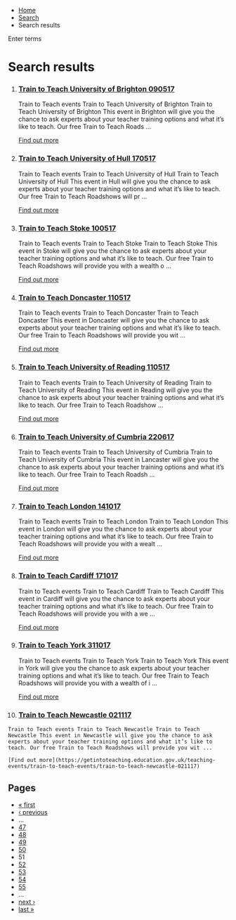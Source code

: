 *   [Home](/)
*   [Search](/search)
*   Search results

Enter terms 

Search results
==============

1.  ### [Train to Teach University of Brighton 090517](https://getintoteaching.education.gov.uk/teaching-events/train-to-teach-events/train-to-teach-university-of-brighton-090517)
    
    Train to Teach events Train to Teach University of Brighton Train to Teach University of Brighton This event in Brighton will give you the chance to ask experts about your teacher training options and what it’s like to teach. Our free Train to Teach Roads ...
    
    [Find out more](https://getintoteaching.education.gov.uk/teaching-events/train-to-teach-events/train-to-teach-university-of-brighton-090517)
    
2.  ### [Train to Teach University of Hull 170517](https://getintoteaching.education.gov.uk/teaching-events/train-to-teach-events/train-to-teach-university-of-hull-170517)
    
    Train to Teach events Train to Teach University of Hull Train to Teach University of Hull This event in Hull will give you the chance to ask experts about your teacher training options and what it’s like to teach. Our free Train to Teach Roadshows will pr ...
    
    [Find out more](https://getintoteaching.education.gov.uk/teaching-events/train-to-teach-events/train-to-teach-university-of-hull-170517)
    
3.  ### [Train to Teach Stoke 100517](https://getintoteaching.education.gov.uk/teaching-events/train-to-teach-events/train-to-teach-stoke-100517)
    
    Train to Teach events Train to Teach Stoke Train to Teach Stoke This event in Stoke will give you the chance to ask experts about your teacher training options and what it’s like to teach. Our free Train to Teach Roadshows will provide you with a wealth o ...
    
    [Find out more](https://getintoteaching.education.gov.uk/teaching-events/train-to-teach-events/train-to-teach-stoke-100517)
    
4.  ### [Train to Teach Doncaster 110517](https://getintoteaching.education.gov.uk/teaching-events/train-to-teach-events/train-to-teach-doncaster-110517)
    
    Train to Teach events Train to Teach Doncaster Train to Teach Doncaster This event in Doncaster will give you the chance to ask experts about your teacher training options and what it’s like to teach. Our free Train to Teach Roadshows will provide you wit ...
    
    [Find out more](https://getintoteaching.education.gov.uk/teaching-events/train-to-teach-events/train-to-teach-doncaster-110517)
    
5.  ### [Train to Teach University of Reading 110517](https://getintoteaching.education.gov.uk/teaching-events/train-to-teach-events/train-to-teach-university-of-reading-110517)
    
    Train to Teach events Train to Teach University of Reading Train to Teach University of Reading This event in Reading will give you the chance to ask experts about your teacher training options and what it’s like to teach. Our free Train to Teach Roadshow ...
    
    [Find out more](https://getintoteaching.education.gov.uk/teaching-events/train-to-teach-events/train-to-teach-university-of-reading-110517)
    
6.  ### [Train to Teach University of Cumbria 220617](https://getintoteaching.education.gov.uk/teaching-events/train-to-teach-events/train-to-teach-university-of-cumbria-220617)
    
    Train to Teach events Train to Teach University of Cumbria Train to Teach University of Cumbria This event in Lancaster will give you the chance to ask experts about your teacher training options and what it’s like to teach. Our free Train to Teach Roadsh ...
    
    [Find out more](https://getintoteaching.education.gov.uk/teaching-events/train-to-teach-events/train-to-teach-university-of-cumbria-220617)
    
7.  ### [Train to Teach London 141017](https://getintoteaching.education.gov.uk/teaching-events/train-to-teach-events/train-to-teach-london-141017)
    
    Train to Teach events Train to Teach London Train to Teach London This event in London will give you the chance to ask experts about your teacher training options and what it’s like to teach. Our free Train to Teach Roadshows will provide you with a wealt ...
    
    [Find out more](https://getintoteaching.education.gov.uk/teaching-events/train-to-teach-events/train-to-teach-london-141017)
    
8.  ### [Train to Teach Cardiff 171017](https://getintoteaching.education.gov.uk/teaching-events/train-to-teach-events/train-to-teach-cardiff-171017)
    
    Train to Teach events Train to Teach Cardiff Train to Teach Cardiff This event in Cardiff will give you the chance to ask experts about your teacher training options and what it’s like to teach. Our free Train to Teach Roadshows will provide you with a we ...
    
    [Find out more](https://getintoteaching.education.gov.uk/teaching-events/train-to-teach-events/train-to-teach-cardiff-171017)
    
9.  ### [Train to Teach York 311017](https://getintoteaching.education.gov.uk/teaching-events/train-to-teach-events/train-to-teach-york-311017)
    
    Train to Teach events Train to Teach York Train to Teach York This event in York will give you the chance to ask experts about your teacher training options and what it’s like to teach. Our free Train to Teach Roadshows will provide you with a wealth of i ...
    
    [Find out more](https://getintoteaching.education.gov.uk/teaching-events/train-to-teach-events/train-to-teach-york-311017)
    
10.  ### [Train to Teach Newcastle 021117](https://getintoteaching.education.gov.uk/teaching-events/train-to-teach-events/train-to-teach-newcastle-021117)
    
    Train to Teach events Train to Teach Newcastle Train to Teach Newcastle This event in Newcastle will give you the chance to ask experts about your teacher training options and what it’s like to teach. Our free Train to Teach Roadshows will provide you wit ...
    
    [Find out more](https://getintoteaching.education.gov.uk/teaching-events/train-to-teach-events/train-to-teach-newcastle-021117)
    

Pages
-----

*   [« first](/search/site "Go to first page")
*   [‹ previous](/search/site?page=49 "Go to previous page")
*   …
*   [47](/search/site?page=46 "Go to page 47")
*   [48](/search/site?page=47 "Go to page 48")
*   [49](/search/site?page=48 "Go to page 49")
*   [50](/search/site?page=49 "Go to page 50")
*   51
*   [52](/search/site?page=51 "Go to page 52")
*   [53](/search/site?page=52 "Go to page 53")
*   [54](/search/site?page=53 "Go to page 54")
*   [55](/search/site?page=54 "Go to page 55")
*   …
*   [next ›](/search/site?page=51 "Go to next page")
*   [last »](/search/site?page=1032 "Go to last page")